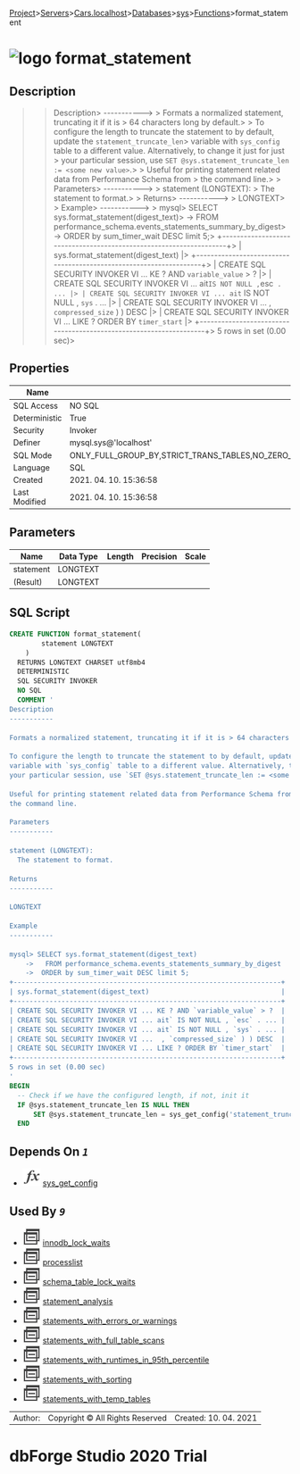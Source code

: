 [Project](../../../../../startpage.md)>[Servers](../../../../Servers.md)>[Cars.localhost](../../../Cars.localhost.md)>[Databases](../../Databases.md)>[sys](../sys.md)>[Functions](Functions.md)>format_statement


# ![logo](../../../../../Images/function64.svg) format_statement

## <a name="#Description"></a>Description
> > Description> -----------> > Formats a normalized statement, truncating it if it is > 64 characters long by default.> > To configure the length to truncate the statement to by default, update the `statement_truncate_len`> variable with `sys_config` table to a different value. Alternatively, to change it just for just > your particular session, use `SET @sys.statement_truncate_len := <some new value>`.> > Useful for printing statement related data from Performance Schema from > the command line.> > Parameters> -----------> > statement (LONGTEXT): >   The statement to format.> > Returns> -----------> > LONGTEXT> > Example> -----------> > mysql> SELECT sys.format_statement(digest_text)>     ->   FROM performance_schema.events_statements_summary_by_digest>     ->  ORDER by sum_timer_wait DESC limit 5;> +-------------------------------------------------------------------+> | sys.format_statement(digest_text)                                 |> +-------------------------------------------------------------------+> | CREATE SQL SECURITY INVOKER VI ... KE ? AND `variable_value` > ?  |> | CREATE SQL SECURITY INVOKER VI ... ait` IS NOT NULL , `esc` . ... |> | CREATE SQL SECURITY INVOKER VI ... ait` IS NOT NULL , `sys` . ... |> | CREATE SQL SECURITY INVOKER VI ...  , `compressed_size` ) ) DESC  |> | CREATE SQL SECURITY INVOKER VI ... LIKE ? ORDER BY `timer_start`  |> +-------------------------------------------------------------------+> 5 rows in set (0.00 sec)> 
## <a name="#Properties"></a>Properties
|Name|Value|
|---|---|
|SQL Access|NO SQL|
|Deterministic|True|
|Security|Invoker|
|Definer|mysql.sys@'localhost'|
|SQL Mode|ONLY_FULL_GROUP_BY,STRICT_TRANS_TABLES,NO_ZERO_IN_DATE,NO_ZERO_DATE,ERROR_FOR_DIVISION_BY_ZERO,NO_ENGINE_SUBSTITUTION|
|Language|SQL|
|Created|2021. 04. 10. 15:36:58|
|Last Modified|2021. 04. 10. 15:36:58|


## <a name="#Parameters"></a>Parameters
|Name|Data Type|Length|Precision|Scale|
|---|---|---|---|---|
|statement|LONGTEXT||||
|(Result)|LONGTEXT||||

## <a name="#SqlScript"></a>SQL Script
```SQL
CREATE FUNCTION format_statement(
        statement LONGTEXT
    )
  RETURNS LONGTEXT CHARSET utf8mb4
  DETERMINISTIC
  SQL SECURITY INVOKER
  NO SQL
  COMMENT '
Description
-----------

Formats a normalized statement, truncating it if it is > 64 characters long by default.

To configure the length to truncate the statement to by default, update the `statement_truncate_len`
variable with `sys_config` table to a different value. Alternatively, to change it just for just 
your particular session, use `SET @sys.statement_truncate_len := <some new value>`.

Useful for printing statement related data from Performance Schema from 
the command line.

Parameters
-----------

statement (LONGTEXT): 
  The statement to format.

Returns
-----------

LONGTEXT

Example
-----------

mysql> SELECT sys.format_statement(digest_text)
    ->   FROM performance_schema.events_statements_summary_by_digest
    ->  ORDER by sum_timer_wait DESC limit 5;
+-------------------------------------------------------------------+
| sys.format_statement(digest_text)                                 |
+-------------------------------------------------------------------+
| CREATE SQL SECURITY INVOKER VI ... KE ? AND `variable_value` > ?  |
| CREATE SQL SECURITY INVOKER VI ... ait` IS NOT NULL , `esc` . ... |
| CREATE SQL SECURITY INVOKER VI ... ait` IS NOT NULL , `sys` . ... |
| CREATE SQL SECURITY INVOKER VI ...  , `compressed_size` ) ) DESC  |
| CREATE SQL SECURITY INVOKER VI ... LIKE ? ORDER BY `timer_start`  |
+-------------------------------------------------------------------+
5 rows in set (0.00 sec)
'
BEGIN
  -- Check if we have the configured length, if not, init it
  IF @sys.statement_truncate_len IS NULL THEN
      SET @sys.statement_truncate_len = sys_get_config('statement_truncate_len', 64);
  END
```

## <a name="#DependsOn"></a>Depends On _`1`_
- ![Function](../../../../../Images/function.svg) [sys_get_config](sys_get_config.md)


## <a name="#UsedBy"></a>Used By _`9`_
- ![View](../../../../../Images/view.svg) [innodb_lock_waits](../Views/innodb_lock_waits.md)
- ![View](../../../../../Images/view.svg) [processlist](../Views/processlist.md)
- ![View](../../../../../Images/view.svg) [schema_table_lock_waits](../Views/schema_table_lock_waits.md)
- ![View](../../../../../Images/view.svg) [statement_analysis](../Views/statement_analysis.md)
- ![View](../../../../../Images/view.svg) [statements_with_errors_or_warnings](../Views/statements_with_errors_or_warnings.md)
- ![View](../../../../../Images/view.svg) [statements_with_full_table_scans](../Views/statements_with_full_table_scans.md)
- ![View](../../../../../Images/view.svg) [statements_with_runtimes_in_95th_percentile](../Views/statements_with_runtimes_in_95th_percentile.md)
- ![View](../../../../../Images/view.svg) [statements_with_sorting](../Views/statements_with_sorting.md)
- ![View](../../../../../Images/view.svg) [statements_with_temp_tables](../Views/statements_with_temp_tables.md)


||||
|---|---|---|
|Author: |Copyright © All Rights Reserved|Created: 10. 04. 2021|
# dbForge Studio 2020 Trial
